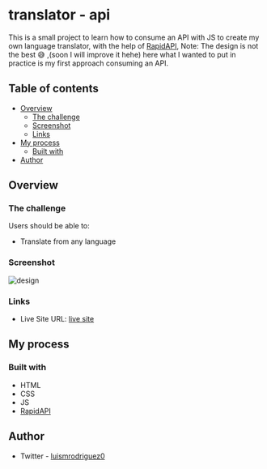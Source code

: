 # translator - api
This is a small project to learn how to consume an API with JS to create my own language translator, with the help of [RapidAPI](https://rapidapi.com/dickyagustin/api/text-translator2/), Note: The design is not the best 😅 ,(soon I will improve it hehe) here what I wanted to put in practice is my first approach consuming an API.

## Table of contents

-   [Overview](#overview)
    -   [The challenge](#the-challenge)
    -   [Screenshot](#screenshot)
    -   [Links](#links)
-   [My process](#my-process)
    -   [Built with](#built-with)
-   [Author](#author)

## Overview

### The challenge

Users should be able to:

- Translate from any language

### Screenshot
![design](https://user-images.githubusercontent.com/101124184/209198010-56670eaa-f8ef-4b52-b23a-0f827b62cb68.png)


### Links

-   Live Site URL: [live site](#)

## My process

### Built with

-   HTML
-   CSS
-   JS
-  [RapidAPI](https://rapidapi.com/dickyagustin/api/text-translator2/X)

## Author

- Twitter - [luismrodriguez0](https://twitter.com/luismrodriguez0)


